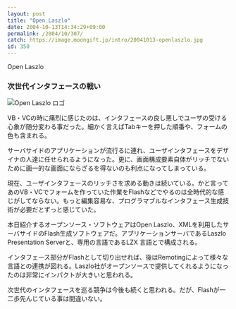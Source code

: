 ```yaml
---
layout: post
title: "Open Laszlo"
date: 2004-10-13T14:34:29+09:00
permalink: /2004/10/307/
catch: https://image.moongift.jp/intro/20041013-openlaszlo.jpg
id: 350
---
```

Open Laszlo  
<!--more-->

### 次世代インタフェースの戦い
  

![Open Laszlo ロゴ](https://image.moongift.jp/intro/20041013-openlaszlo.jpg "Open Laszlo ロゴ")

  

VB・VCの時に痛烈に感じたのは、インタフェースの良し悪しでユーザの受ける心象が随分変わる事だった。細かく言えばTabキーを押した順番や、フォームの色も含まれる。

  

サーバサイドのアプリケーションが流行るに連れ、ユーザインタフェースをデザイナの人達に任せられるようになった。更に、画面構成要素自体がリッチでないために画一的な画面にならざるを得ないのも利点になってしまっている。

  

現在、ユーザインタフェースのリッチさを求める動きは続いている。かと言ってあのVB・VCでフォームを作っていた作業をFlashなどでやるのは全時代的な感じがしてならない。もっと編集容易な、プログラマブルなインタフェース生成技術が必要だとずっと感じていた。

  

本日紹介するオープンソース・ソフトウェアはOpen Laszlo、XMLを利用したサーバサイドのFlash生成ソフトウェアだ。アプリケーションサーバであるLaszlo Presentation Serverと、専用の言語であるLZX 言語とで構成される。

  

インタフェース部分がFlashとして切り出せれば、後はRemotingによって様々な言語との連携が図れる。Laszlo社がオープンソースで提供してくれるようになったのは非常にインパクトが大きいと思われる。

  

次世代のインタフェースを巡る競争は今後も続くと思われる。だが、Flashが一二歩先んじている事は間違いない。

